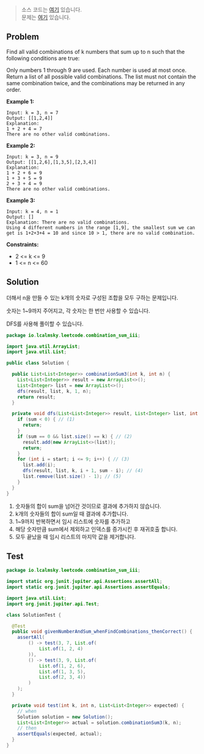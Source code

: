 > 소스 코드는 [여기](https://github.com/lcalmsky/leetcode/blob/master/src/main/java/io/lcalmsky/leetcode/combination_sum_iii/Solution.java) 있습니다.  
> 문제는 [여기](https://leetcode.com/problems/combination-sum-iii/) 있습니다.

## Problem

Find all valid combinations of k numbers that sum up to n such that the following conditions are true:

Only numbers 1 through 9 are used.
Each number is used at most once.
Return a list of all possible valid combinations. The list must not contain the same combination twice, and the combinations may be returned in any order.

**Example 1:**
```text
Input: k = 3, n = 7
Output: [[1,2,4]]
Explanation:
1 + 2 + 4 = 7
There are no other valid combinations.
```
**Example 2:**
```text
Input: k = 3, n = 9
Output: [[1,2,6],[1,3,5],[2,3,4]]
Explanation:
1 + 2 + 6 = 9
1 + 3 + 5 = 9
2 + 3 + 4 = 9
There are no other valid combinations.
```
**Example 3:**
```text
Input: k = 4, n = 1
Output: []
Explanation: There are no valid combinations.
Using 4 different numbers in the range [1,9], the smallest sum we can get is 1+2+3+4 = 10 and since 10 > 1, there are no valid combination.
```

**Constraints:**

* 2 <= k <= 9
* 1 <= n <= 60

## Solution

더해서 n을 만들 수 있는 k개의 숫자로 구성된 조합을 모두 구하는 문제입니다.

숫자는 1~9까지 주어지고, 각 숫자는 한 번만 사용할 수 있습니다.

DFS를 사용해 풀이할 수 있습니다.

```java
package io.lcalmsky.leetcode.combination_sum_iii;

import java.util.ArrayList;
import java.util.List;

public class Solution {

  public List<List<Integer>> combinationSum3(int k, int n) {
    List<List<Integer>> result = new ArrayList<>();
    List<Integer> list = new ArrayList<>();
    dfs(result, list, k, 1, n);
    return result;
  }

  private void dfs(List<List<Integer>> result, List<Integer> list, int k, int start, int sum) {
    if (sum < 0) { // (1)
      return;
    }
    if (sum == 0 && list.size() == k) { // (2)  
      result.add(new ArrayList<>(list));
      return;
    }
    for (int i = start; i <= 9; i++) { // (3) 
      list.add(i);
      dfs(result, list, k, i + 1, sum - i); // (4) 
      list.remove(list.size() - 1); // (5) 
    }
  }
}

```

1. 숫자들의 합이 sum을 넘어간 것이므로 결과에 추가하지 않습니다.
2. k개의 숫자들의 합이 sum일 때 결과에 추가합니다.
3. 1~9까지 반복하면서 임시 리스트에 숫자를 추가하고
4. 해당 숫자만큼 sum에서 제외하고 인덱스를 증가시킨 후 재귀호출 합니다.
5. 모두 끝났을 때 임시 리스트의 마지막 값을 제거합니다.

## Test

```java
package io.lcalmsky.leetcode.combination_sum_iii;

import static org.junit.jupiter.api.Assertions.assertAll;
import static org.junit.jupiter.api.Assertions.assertEquals;

import java.util.List;
import org.junit.jupiter.api.Test;

class SolutionTest {

  @Test
  public void givenNumberAndSum_whenFindCombinations_thenCorrect() {
    assertAll(
        () -> test(3, 7, List.of(
            List.of(1, 2, 4)
        )),
        () -> test(3, 9, List.of(
            List.of(1, 2, 6),
            List.of(1, 3, 5),
            List.of(2, 3, 4))
        )
    );
  }

  private void test(int k, int n, List<List<Integer>> expected) {
    // when
    Solution solution = new Solution();
    List<List<Integer>> actual = solution.combinationSum3(k, n);
    // then
    assertEquals(expected, actual);
  }
}
```